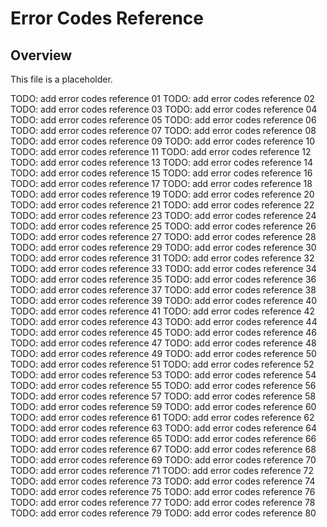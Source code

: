 # Error Codes Reference

## Overview

This file is a placeholder.

TODO: add error codes reference 01 TODO: add error codes reference 02 TODO: add
error codes reference 03 TODO: add error codes reference 04 TODO: add error
codes reference 05 TODO: add error codes reference 06 TODO: add error codes
reference 07 TODO: add error codes reference 08 TODO: add error codes reference
09 TODO: add error codes reference 10 TODO: add error codes reference 11 TODO:
add error codes reference 12 TODO: add error codes reference 13 TODO: add error
codes reference 14 TODO: add error codes reference 15 TODO: add error codes
reference 16 TODO: add error codes reference 17 TODO: add error codes reference
18 TODO: add error codes reference 19 TODO: add error codes reference 20 TODO:
add error codes reference 21 TODO: add error codes reference 22 TODO: add error
codes reference 23 TODO: add error codes reference 24 TODO: add error codes
reference 25 TODO: add error codes reference 26 TODO: add error codes reference
27 TODO: add error codes reference 28 TODO: add error codes reference 29 TODO:
add error codes reference 30 TODO: add error codes reference 31 TODO: add error
codes reference 32 TODO: add error codes reference 33 TODO: add error codes
reference 34 TODO: add error codes reference 35 TODO: add error codes reference
36 TODO: add error codes reference 37 TODO: add error codes reference 38 TODO:
add error codes reference 39 TODO: add error codes reference 40 TODO: add error
codes reference 41 TODO: add error codes reference 42 TODO: add error codes
reference 43 TODO: add error codes reference 44 TODO: add error codes reference
45 TODO: add error codes reference 46 TODO: add error codes reference 47 TODO:
add error codes reference 48 TODO: add error codes reference 49 TODO: add error
codes reference 50 TODO: add error codes reference 51 TODO: add error codes
reference 52 TODO: add error codes reference 53 TODO: add error codes reference
54 TODO: add error codes reference 55 TODO: add error codes reference 56 TODO:
add error codes reference 57 TODO: add error codes reference 58 TODO: add error
codes reference 59 TODO: add error codes reference 60 TODO: add error codes
reference 61 TODO: add error codes reference 62 TODO: add error codes reference
63 TODO: add error codes reference 64 TODO: add error codes reference 65 TODO:
add error codes reference 66 TODO: add error codes reference 67 TODO: add error
codes reference 68 TODO: add error codes reference 69 TODO: add error codes
reference 70 TODO: add error codes reference 71 TODO: add error codes reference
72 TODO: add error codes reference 73 TODO: add error codes reference 74 TODO:
add error codes reference 75 TODO: add error codes reference 76 TODO: add error
codes reference 77 TODO: add error codes reference 78 TODO: add error codes
reference 79 TODO: add error codes reference 80
